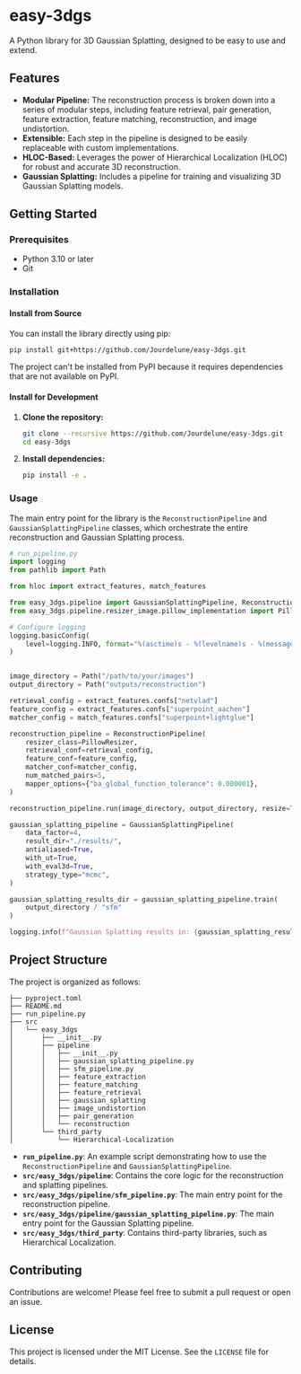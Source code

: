 # easy-3dgs

A Python library for 3D Gaussian Splatting, designed to be easy to use and extend.

## Features

- **Modular Pipeline:** The reconstruction process is broken down into a series of modular steps, including feature retrieval, pair generation, feature extraction, feature matching, reconstruction, and image undistortion.
- **Extensible:** Each step in the pipeline is designed to be easily replaceable with custom implementations.
- **HLOC-Based:** Leverages the power of Hierarchical Localization (HLOC) for robust and accurate 3D reconstruction.
- **Gaussian Splatting:** Includes a pipeline for training and visualizing 3D Gaussian Splatting models.

## Getting Started

### Prerequisites

- Python 3.10 or later
- Git

### Installation

#### Install from Source
You can install the library directly using pip:

```bash
pip install git+https://github.com/Jourdelune/easy-3dgs.git
```

The project can't be installed from PyPI because it requires dependencies that are not available on PyPI.

#### Install for Development

1. **Clone the repository:**

   ```bash
   git clone --recursive https://github.com/Jourdelune/easy-3dgs.git
   cd easy-3dgs
   ```

2. **Install dependencies:**

   ```bash
   pip install -e .
   ```

### Usage

The main entry point for the library is the `ReconstructionPipeline` and `GaussianSplattingPipeline` classes, which orchestrate the entire reconstruction and Gaussian Splatting process.

```python
# run_pipeline.py
import logging
from pathlib import Path

from hloc import extract_features, match_features

from easy_3dgs.pipeline import GaussianSplattingPipeline, ReconstructionPipeline
from easy_3dgs.pipeline.resizer_image.pillow_implementation import PillowResizer

# Configure logging
logging.basicConfig(
    level=logging.INFO, format="%(asctime)s - %(levelname)s - %(message)s"
)


image_directory = Path("/path/to/your/images")
output_directory = Path("outputs/reconstruction")

retrieval_config = extract_features.confs["netvlad"]
feature_config = extract_features.confs["superpoint_aachen"]
matcher_config = match_features.confs["superpoint+lightglue"]

reconstruction_pipeline = ReconstructionPipeline(
    resizer_class=PillowResizer,
    retrieval_conf=retrieval_config,
    feature_conf=feature_config,
    matcher_conf=matcher_config,
    num_matched_pairs=5,
    mapper_options={"ba_global_function_tolerance": 0.000001},
)

reconstruction_pipeline.run(image_directory, output_directory, resize=True)

gaussian_splatting_pipeline = GaussianSplattingPipeline(
    data_factor=4,
    result_dir="./results/",
    antialiased=True,
    with_ut=True,
    with_eval3d=True,
    strategy_type="mcmc",
)

gaussian_splatting_results_dir = gaussian_splatting_pipeline.train(
    output_directory / "sfm"
)

logging.info(f"Gaussian Splatting results in: {gaussian_splatting_results_dir}")
```

## Project Structure

The project is organized as follows:

```
├── pyproject.toml
├── README.md
├── run_pipeline.py
├── src
│   └── easy_3dgs
│       ├── __init__.py
│       ├── pipeline
│       │   ├── __init__.py
│       │   ├── gaussian_splatting_pipeline.py
│       │   ├── sfm_pipeline.py
│       │   ├── feature_extraction
│       │   ├── feature_matching
│       │   ├── feature_retrieval
│       │   ├── gaussian_splatting
│       │   ├── image_undistortion
│       │   ├── pair_generation
│       │   └── reconstruction
│       └── third_party
│           └── Hierarchical-Localization
```

- **`run_pipeline.py`**: An example script demonstrating how to use the `ReconstructionPipeline` and `GaussianSplattingPipeline`.
- **`src/easy_3dgs/pipeline`**: Contains the core logic for the reconstruction and splatting pipelines.
- **`src/easy_3dgs/pipeline/sfm_pipeline.py`**: The main entry point for the reconstruction pipeline.
- **`src/easy_3dgs/pipeline/gaussian_splatting_pipeline.py`**: The main entry point for the Gaussian Splatting pipeline.
- **`src/easy_3dgs/third_party`**: Contains third-party libraries, such as Hierarchical Localization.

## Contributing

Contributions are welcome! Please feel free to submit a pull request or open an issue.

## License

This project is licensed under the MIT License. See the `LICENSE` file for details.